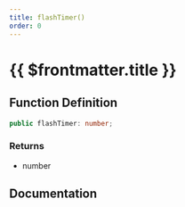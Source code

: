 ```yaml
---
title: flashTimer()
order: 0
---
```


# {{ $frontmatter.title }}

<!--@include: ./flashTimer_partial_header.md-->

## Function Definition

```ts
public flashTimer: number;
```

### Returns

* number

## Documentation

<!--@include: ./flashTimer_partial_footer.md-->
